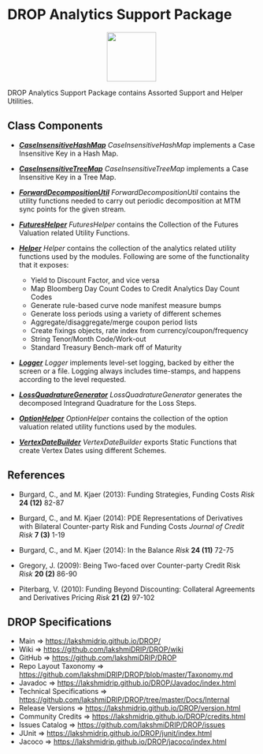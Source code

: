 # DROP Analytics Support Package

<p align="center"><img src="https://github.com/lakshmiDRIP/DROP/blob/master/DRIP_Logo.gif?raw=true" width="100"></p>

DROP Analytics Support Package contains Assorted Support and Helper Utilities.


## Class Components

 * [***CaseInsensitiveHashMap***](https://github.com/lakshmiDRIP/DROP/tree/master/src/main/java/org/drip/analytics/support/CaseInsensitiveHashMap.java)
 <i>CaseInsensitiveHashMap</i> implements a Case Insensitive Key in a Hash Map.

 * [***CaseInsensitiveTreeMap***](https://github.com/lakshmiDRIP/DROP/tree/master/src/main/java/org/drip/analytics/support/CaseInsensitiveTreeMap.java)
 <i>CaseInsensitiveTreeMap</i> implements a Case Insensitive Key in a Tree Map.

 * [***ForwardDecompositionUtil***](https://github.com/lakshmiDRIP/DROP/tree/master/src/main/java/org/drip/analytics/support/ForwardDecompositionUtil.java)
 <i>ForwardDecompositionUtil</i> contains the utility functions needed to carry out periodic decomposition at
 MTM sync points for the given stream.

 * [***FuturesHelper***](https://github.com/lakshmiDRIP/DROP/tree/master/src/main/java/org/drip/analytics/support/FuturesHelper.java)
 <i>FuturesHelper</i> contains the Collection of the Futures Valuation related Utility Functions.

 * [***Helper***](https://github.com/lakshmiDRIP/DROP/tree/master/src/main/java/org/drip/analytics/support/Helper.java)
 <i>Helper</i> contains the collection of the analytics related utility functions used by the modules.
 Following are some of the functionality that it exposes:
 	* Yield to Discount Factor, and vice versa
 	* Map Bloomberg Day Count Codes to Credit Analytics Day Count Codes
  	* Generate rule-based curve node manifest measure bumps
  	* Generate loss periods using a variety of different schemes
  	* Aggregate/disaggregate/merge coupon period lists
  	* Create fixings objects, rate index from currency/coupon/frequency
  	* String Tenor/Month Code/Work-out
  	* Standard Treasury Bench-mark off of Maturity

 * [***Logger***](https://github.com/lakshmiDRIP/DROP/tree/master/src/main/java/org/drip/analytics/support/Logger.java)
 <i>Logger</i> implements level-set logging, backed by either the screen or a file. Logging always includes
 time-stamps, and happens according to the level requested.

 * [***LossQuadratureGenerator***](https://github.com/lakshmiDRIP/DROP/tree/master/src/main/java/org/drip/analytics/support/LossQuadratureGenerator.java)
 <i>LossQuadratureGenerator</i> generates the decomposed Integrand Quadrature for the Loss Steps.

 * [***OptionHelper***](https://github.com/lakshmiDRIP/DROP/tree/master/src/main/java/org/drip/analytics/support/OptionHelper.java)
 <i>OptionHelper</i> contains the collection of the option valuation related utility functions used by the
 modules.

 * [***VertexDateBuilder***](https://github.com/lakshmiDRIP/DROP/tree/master/src/main/java/org/drip/analytics/support/VertexDateBuilder.java)
 <i>VertexDateBuilder</i> exports Static Functions that create Vertex Dates using different Schemes.


## References

 * Burgard, C., and M. Kjaer (2013): Funding Strategies, Funding Costs <i>Risk</i> <b>24 (12)</b> 82-87
 
 * Burgard, C., and M. Kjaer (2014): PDE Representations of Derivatives with Bilateral Counter-party Risk and
 	Funding Costs <i>Journal of Credit Risk</i> <b>7 (3)</b> 1-19

 * Burgard, C., and M. Kjaer (2014): In the Balance <i>Risk</i> <b>24 (11)</b> 72-75

 * Gregory, J. (2009): Being Two-faced over Counter-party Credit Risk <i>Risk</i> <b>20 (2)</b> 86-90

 * Piterbarg, V. (2010): Funding Beyond Discounting: Collateral Agreements and Derivatives Pricing
 <i>Risk</i> <b>21 (2)</b> 97-102


## DROP Specifications
 * Main                     => https://lakshmidrip.github.io/DROP/
 * Wiki                     => https://github.com/lakshmiDRIP/DROP/wiki
 * GitHub                   => https://github.com/lakshmiDRIP/DROP
 * Repo Layout Taxonomy     => https://github.com/lakshmiDRIP/DROP/blob/master/Taxonomy.md
 * Javadoc                  => https://lakshmidrip.github.io/DROP/Javadoc/index.html
 * Technical Specifications => https://github.com/lakshmiDRIP/DROP/tree/master/Docs/Internal
 * Release Versions         => https://lakshmidrip.github.io/DROP/version.html
 * Community Credits        => https://lakshmidrip.github.io/DROP/credits.html
 * Issues Catalog           => https://github.com/lakshmiDRIP/DROP/issues
 * JUnit                    => https://lakshmidrip.github.io/DROP/junit/index.html
 * Jacoco                   => https://lakshmidrip.github.io/DROP/jacoco/index.html
